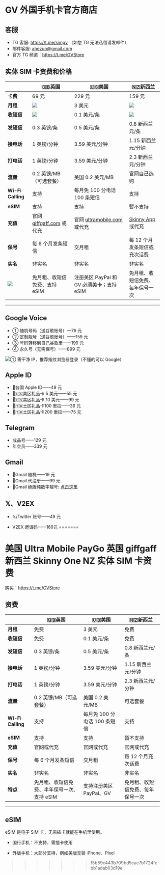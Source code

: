 # GV 外国手机卡官方商店

## 客服

- TG 客服: https://t.me/simgv （如您 TG 无法私信请发邮件）
- 邮件客服: ahezuo@gmail.com
- 官方 TG 频道：https://t.me/GVStore

## 实体 SIM 卡资费和价格

|   |  🇬🇧英国|🇺🇸美国 | 🇳🇿新西兰|
|  ----  | ----  |----  | ---|
|**卡费**|69 元|229 元|159 元|
|  **月租**  | ![](https://img.shields.io/badge/%E5%85%8D%E8%B4%B9%20-%20?color=D0112B)  |3 美元 | ![](https://img.shields.io/badge/%E5%85%8D%E8%B4%B9%20-%20?color=D0112B)|
|  **收短信**|   ![](https://img.shields.io/badge/%E5%85%8D%E8%B4%B9%20-%20?color=D0112B)  |0.1 美元/条   | ![](https://img.shields.io/badge/%E5%85%8D%E8%B4%B9%20-%20?color=D0112B)|
|  **发短信** |   0.3 英镑/条 |0.5 美元/条   |0.8 新西兰元/条|
| **接电话** | 1 英镑/分钟  |3.59 美元/分钟    |1.15 新西兰元/分钟|
| **打电话** | 1 英镑/分钟  |3.59 美元/分钟    |2.3 新西兰元/分钟|
|**流量**|0.2 英镑/MB（可选套餐）|美国 0.2 美元/MB|官网自己选购|
|**Wi-Fi Calling**|支持|每月免 100 分电话 100 条短信|支持|
|  **eSIM** |   支持  |  支持  |暂不支持|
|  **充值** |  官网 [giffgaff.com](https://www.giffgaff.com/) 或代充  | 官网 [ultramobile.com](https://www.ultramobile.com/)或代充 |[Skinny App](https://apps.apple.com/cn/app/skinny-mobile/id926099138)或代充|
|**保号**|每 6 个月发条短信|交月租|每 12 个月发条短信或充次话费|
|**实名** | 非实名 | 非实名 | 非实名|
|**![](https://img.shields.io/badge/%E7%89%B9%E8%89%B2%20-%20?color=008B00)** |免月租、收短信免费、支持 eSIM|注册美区 PayPal 和 GV 必须美卡；支持 eSIM|免月租、收短信免费、每年保号一次|

---

## Google Voice

- ① 随机号码（送谷歌账号）—79 元
- ② 定制靓号（送谷歌账号）——159 元
- ③ 号码转移到自己谷歌里——199 元
- ④ 永久号（无需保号）——899 元

![](https://img.shields.io/badge/%E6%B3%A8%E6%84%8F%E4%BA%8B%E9%A1%B9%20-%20?color=D0112B)① 需干净 IP，推荐指纹浏览器登录（不懂的可以 Google）

## Apple ID

- 各国 Apple ID——49 元
- 🇺🇸美区礼品卡 5 美元——55 元
- 🇺🇸美区礼品卡 10 美元——99 元
- 🇹🇷土区礼品卡100 里拉——39 元
- 🇹🇷土区礼品卡200 里拉——75 元

## Telegram

- 成品号——129 元
- 年会员——339 元

## Gmail

- 📧Gmail 随机——19 元
- 📧Gmail 代注册——99 元
- 📧Gmail 绝版纯数字靓号: [点击这里](https://docs.google.com/spreadsheets/d/1XLwtSET7Nv5cLUu13LZouxWMmAropJTnt8pVvx70r70/edit?gid=0#gid=0)

## 𝕏、V2EX

- 𝕏/Twitter 账号——49 元

- V2EX 邀请码——169元
=======
# 美国 Ultra Mobile PayGo 英国 giffgaff 新西兰 Skinny One NZ 实体 SIM 卡资费

购买：https://t.me/GVStore

## 资费

|   |  🇬🇧英国|🇺🇸美国 | 🇳🇿新西兰|
|  ----  | ----  |----  | ---|
|  **月租**  | 免费  |3 美元 | 免费|
|  **收短信**|   免费 |0.1 美元/条   | 免费|
|  **发短信** |   0.3 英镑/条 |0.5 美元/条   |0.8 新西兰元/条|
| **接电话** | 1 英镑/分钟  |3.59 美元/分钟    |1.15 新西兰元/分钟|
| **打电话** | 1 英镑/分钟  |3.59 美元/分钟    |2.3 新西兰元/分钟|
|**流量**|0.2 英镑/MB（可选套餐）|美国 0.2 美元/MB|可选套餐|
|**Wi-Fi Calling**|支持|每月免 100 分电话 100 条短信|支持|
|  **eSIM** |   支持  |  支持  |暂不支持|
|  **充值** |  官网或代充  | 官网或代充 |官网或代充|
|**保号**|每 6 个月发条短信|交月租|每 12 个月充次话费|
|**实名** | 非实名 | 非实名 | 非实名|
|**特点** |免月租、收短信免费、半年保号一次、支持 eSIM|支持注册美区 PayPal、GV|免月租、收短信免费、每年保号一次|

---

## eSIM

eSIM 是电子 SIM 卡，无需插卡就能在手机里使用。

- 国行手机：不支持，需插卡使用

- 外版手机：大部分支持，例如美版无锁 iPhone、Pixel
>>>>>>> f5b59c443b709bd5cac7b1724febb1adab03d19e

